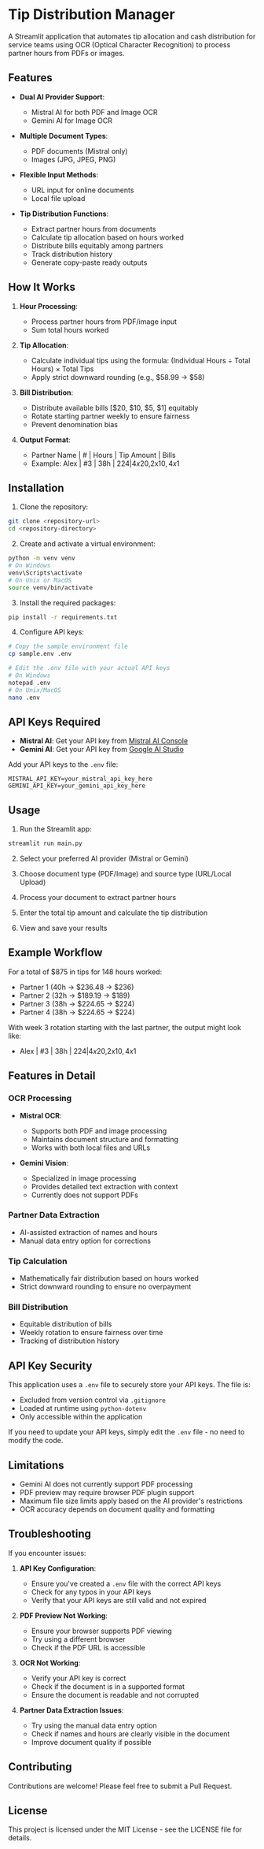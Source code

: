 # Tip Distribution Manager

A Streamlit application that automates tip allocation and cash distribution for service teams using OCR (Optical Character Recognition) to process partner hours from PDFs or images.

## Features

- **Dual AI Provider Support**: 
  - Mistral AI for both PDF and Image OCR
  - Gemini AI for Image OCR

- **Multiple Document Types**:
  - PDF documents (Mistral only)
  - Images (JPG, JPEG, PNG)

- **Flexible Input Methods**:
  - URL input for online documents
  - Local file upload

- **Tip Distribution Functions**:
  - Extract partner hours from documents
  - Calculate tip allocation based on hours worked
  - Distribute bills equitably among partners
  - Track distribution history
  - Generate copy-paste ready outputs

## How It Works

1. **Hour Processing**:
   - Process partner hours from PDF/image input
   - Sum total hours worked

2. **Tip Allocation**:
   - Calculate individual tips using the formula: (Individual Hours ÷ Total Hours) × Total Tips
   - Apply strict downward rounding (e.g., $58.99 → $58)

3. **Bill Distribution**:
   - Distribute available bills [$20, $10, $5, $1] equitably
   - Rotate starting partner weekly to ensure fairness
   - Prevent denomination bias

4. **Output Format**:
   - Partner Name | # | Hours | Tip Amount | Bills
   - Example: Alex | #3 | 38h | $224 | 4x$20,2x$10,4x$1

## Installation

1. Clone the repository:
```bash
git clone <repository-url>
cd <repository-directory>
```

2. Create and activate a virtual environment:
```bash
python -m venv venv
# On Windows
venv\Scripts\activate
# On Unix or MacOS
source venv/bin/activate
```

3. Install the required packages:
```bash
pip install -r requirements.txt
```

4. Configure API keys:
```bash
# Copy the sample environment file
cp sample.env .env

# Edit the .env file with your actual API keys
# On Windows
notepad .env
# On Unix/MacOS
nano .env
```

## API Keys Required

- **Mistral AI**: Get your API key from [Mistral AI Console](https://console.mistral.ai/api-keys)
- **Gemini AI**: Get your API key from [Google AI Studio](https://makersuite.google.com/app/apikey)

Add your API keys to the `.env` file:
```
MISTRAL_API_KEY=your_mistral_api_key_here
GEMINI_API_KEY=your_gemini_api_key_here
```

## Usage

1. Run the Streamlit app:
```bash
streamlit run main.py
```

2. Select your preferred AI provider (Mistral or Gemini)

3. Choose document type (PDF/Image) and source type (URL/Local Upload)

4. Process your document to extract partner hours

5. Enter the total tip amount and calculate the tip distribution

6. View and save your results

## Example Workflow

For a total of $875 in tips for 148 hours worked:
- Partner 1 (40h → $236.48 → $236)
- Partner 2 (32h → $189.19 → $189)
- Partner 3 (38h → $224.65 → $224)
- Partner 4 (38h → $224.65 → $224)

With week 3 rotation starting with the last partner, the output might look like:
- Alex | #3 | 38h | $224 | 4x$20,2x$10,4x$1

## Features in Detail

### OCR Processing
- **Mistral OCR**: 
  - Supports both PDF and image processing
  - Maintains document structure and formatting
  - Works with both local files and URLs

- **Gemini Vision**: 
  - Specialized in image processing
  - Provides detailed text extraction with context
  - Currently does not support PDFs

### Partner Data Extraction
- AI-assisted extraction of names and hours
- Manual data entry option for corrections

### Tip Calculation
- Mathematically fair distribution based on hours worked
- Strict downward rounding to ensure no overpayment

### Bill Distribution
- Equitable distribution of bills
- Weekly rotation to ensure fairness over time
- Tracking of distribution history

## API Key Security

This application uses a `.env` file to securely store your API keys. The file is:

- Excluded from version control via `.gitignore`
- Loaded at runtime using `python-dotenv`
- Only accessible within the application

If you need to update your API keys, simply edit the `.env` file - no need to modify the code.

## Limitations

- Gemini AI does not currently support PDF processing
- PDF preview may require browser PDF plugin support
- Maximum file size limits apply based on the AI provider's restrictions
- OCR accuracy depends on document quality and formatting

## Troubleshooting

If you encounter issues:

1. **API Key Configuration**:
   - Ensure you've created a `.env` file with the correct API keys
   - Check for any typos in your API keys
   - Verify that your API keys are still valid and not expired

2. **PDF Preview Not Working**:
   - Ensure your browser supports PDF viewing
   - Try using a different browser
   - Check if the PDF URL is accessible

3. **OCR Not Working**:
   - Verify your API key is correct
   - Check if the document is in a supported format
   - Ensure the document is readable and not corrupted

4. **Partner Data Extraction Issues**:
   - Try using the manual data entry option
   - Check if names and hours are clearly visible in the document
   - Improve document quality if possible

## Contributing

Contributions are welcome! Please feel free to submit a Pull Request.

## License

This project is licensed under the MIT License - see the LICENSE file for details. 
